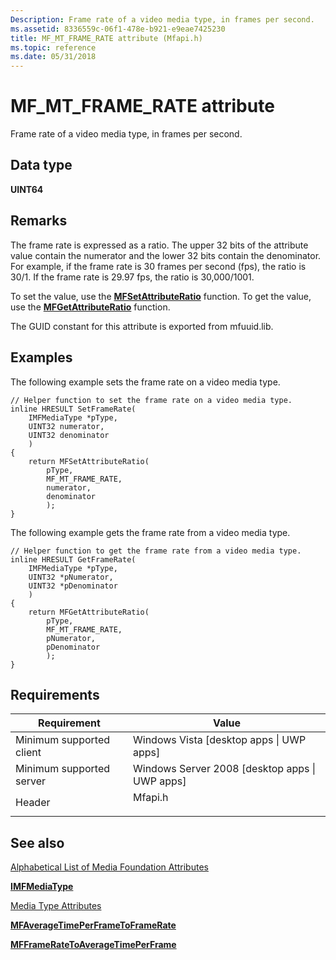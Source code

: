 ```yaml
---
Description: Frame rate of a video media type, in frames per second.
ms.assetid: 8336559c-06f1-478e-b921-e9eae7425230
title: MF_MT_FRAME_RATE attribute (Mfapi.h)
ms.topic: reference
ms.date: 05/31/2018
---
```


# MF\_MT\_FRAME\_RATE attribute

Frame rate of a video media type, in frames per second.

## Data type

**UINT64**

## Remarks

The frame rate is expressed as a ratio. The upper 32 bits of the attribute value contain the numerator and the lower 32 bits contain the denominator. For example, if the frame rate is 30 frames per second (fps), the ratio is 30/1. If the frame rate is 29.97 fps, the ratio is 30,000/1001.

To set the value, use the [**MFSetAttributeRatio**](/windows/desktop/api/mfapi/nf-mfapi-mfsetattributeratio) function. To get the value, use the [**MFGetAttributeRatio**](/windows/desktop/api/mfapi/nf-mfapi-mfgetattributeratio) function.

The GUID constant for this attribute is exported from mfuuid.lib.

## Examples

The following example sets the frame rate on a video media type.


```
// Helper function to set the frame rate on a video media type.
inline HRESULT SetFrameRate(
    IMFMediaType *pType, 
    UINT32 numerator, 
    UINT32 denominator
    )
{
    return MFSetAttributeRatio(
        pType, 
        MF_MT_FRAME_RATE, 
        numerator, 
        denominator
        );
}
```



The following example gets the frame rate from a video media type.


```
// Helper function to get the frame rate from a video media type.
inline HRESULT GetFrameRate(
    IMFMediaType *pType, 
    UINT32 *pNumerator, 
    UINT32 *pDenominator
    )
{
    return MFGetAttributeRatio(
        pType, 
        MF_MT_FRAME_RATE, 
        pNumerator, 
        pDenominator
        );
}
```



## Requirements



| Requirement | Value |
|-------------------------------------|------------------------------------------------------------------------------------|
| Minimum supported client<br/> | Windows Vista \[desktop apps \| UWP apps\]<br/>                              |
| Minimum supported server<br/> | Windows Server 2008 \[desktop apps \| UWP apps\]<br/>                        |
| Header<br/>                   | <dl> <dt>Mfapi.h</dt> </dl> |



## See also

<dl> <dt>

[Alphabetical List of Media Foundation Attributes](alphabetical-list-of-media-foundation-attributes.md)
</dt> <dt>

[**IMFMediaType**](/windows/desktop/api/mfobjects/nn-mfobjects-imfmediatype)
</dt> <dt>

[Media Type Attributes](media-type-attributes.md)
</dt> <dt>

[**MFAverageTimePerFrameToFrameRate**](/windows/desktop/api/mfapi/nf-mfapi-mfaveragetimeperframetoframerate)
</dt> <dt>

[**MFFrameRateToAverageTimePerFrame**](/windows/desktop/api/mfapi/nf-mfapi-mfframeratetoaveragetimeperframe)
</dt> </dl>

 

 




